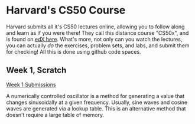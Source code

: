 # Harvard's CS50 Course

Harvard submits all it's CS50 lectures online, allowing you to follow along and learn as if you were there! They call this distance course "CS50x", and is found on [edX here](https://www.edx.org/course/introduction-computer-science-harvardx-cs50x). What's more, not only can you watch the lectures, you can actually _do_ the exercises, problem sets, and labs, and submit them for checking! All this is done using github code spaces.

## Week 1, Scratch

[Week 1 Submissions](./CS50/Submissions/psets/1)

A numerically controlled oscillator is a method for generating a value that changes sinusoidally at a given frequency. Usually, sine waves and cosine waves are generated via a lookup table. This is an alternative method that doesn't require a large table of memory.